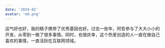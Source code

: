 ```yaml
---
date: '2024-02'
avatar: 'm4.png'
---
```


运气好也好，我的精子携带了优秀基因也好。过去一些年，阿哲参与了大大小小的开发，从零到一做了很多事情。同时，也很庆幸，这个热爱创造的人一直在做自己喜欢的事情，一直活跃在互联网领域。